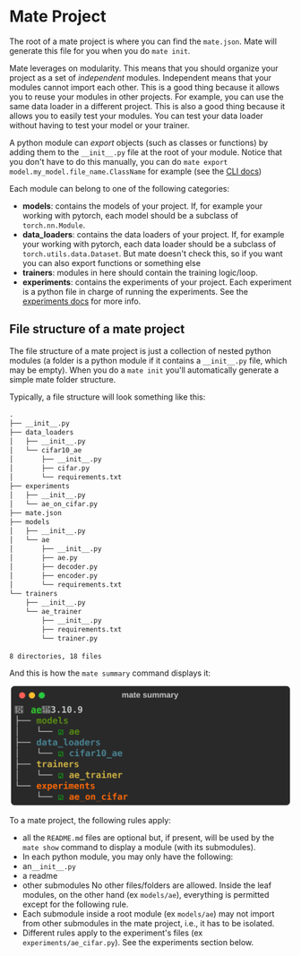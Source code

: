 
# Mate Project

The root of a mate project is where you can find the `mate.json`. Mate will generate this file for you when you do `mate init`.

Mate leverages on modularity. This means that you should organize your project as a set of *independent* modules. Independent means that your modules cannot import each other. This is a good thing because it allows you to reuse your modules in other projects. For example, you can use the same data loader in a different project. This is also a good thing because it allows you to easily test your modules. You can test your data loader without having to test your model or your trainer.

A python module can *export* objects (such as classes or functions) by adding them to the `__init__.py` file at the root of your module. Notice that you don't have to do this manually, you can do `mate export model.my_model.file_name.ClassName` for example (see the [CLI docs](./cli.md))

Each module can belong to one of the following categories:

- **models**: contains the models of your project. If, for example your working with pytorch, each model should be a subclass of `torch.nn.Module`.
- **data_loaders**: contains the data loaders of your project. If, for example your working with pytorch, each data loader should be a subclass of `torch.utils.data.Dataset`. But mate doesn't check this, so if you want you can also export functions or something else
- **trainers**: modules in here should contain the training logic/loop.
- **experiments**: contains the experiments of your project. Each experiment is a python file in charge of running the experiments. See the [experiments docs](./experiments.md) for more info.


## File structure of a mate project

The file structure of a mate project is just a collection of nested python modules (a folder is a python module if it contains a `__init__.py` file, which may be empty). When you do a `mate init` you'll automatically generate a simple mate folder structure.

Typically, a file structure will look something like this:

```
.
├── __init__.py
├── data_loaders
│   ├── __init__.py
│   └── cifar10_ae
│       ├── __init__.py
│       ├── cifar.py
│       └── requirements.txt
├── experiments
│   ├── __init__.py
│   └── ae_on_cifar.py
├── mate.json
├── models
│   ├── __init__.py
│   └── ae
│       ├── __init__.py
│       ├── ae.py
│       ├── decoder.py
│       ├── encoder.py
│       └── requirements.txt
└── trainers
    ├── __init__.py
    └── ae_trainer
        ├── __init__.py
        ├── requirements.txt
        └── trainer.py

8 directories, 18 files
```

And this is how the `mate summary` command displays it:

<p align="center" style="margin:0; padding:0;">
  <img src="./imgs/summary.svg" alt="Your Image" style="max-width:500px">
</p>

To a mate project, the following rules apply:

- all the `README.md` files are optional but, if present, will be used by the `mate show` command to display a module (with its submodules).
- In each python module, you may only have the following:
- an`__init__.py`
- a readme
- other submodules
No other files/folders are allowed. Inside the leaf modules, on the other hand (ex `models/ae`), everything is permitted except for the following rule.
- Each submodule inside a root module (ex `models/ae`) may not import from other submodules in the mate project, i.e., it has to be isolated.
- Different rules apply to the experiment's files (ex `experiments/ae_cifar.py`). See the experiments section below.


